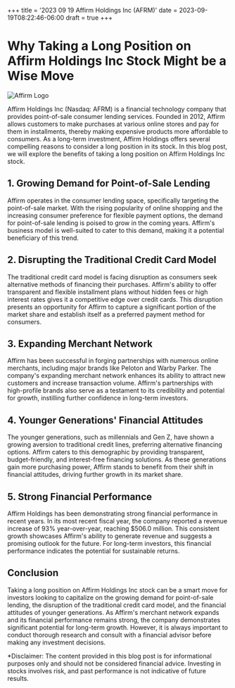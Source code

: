 +++
title = '2023 09 19 Affirm Holdings Inc (AFRM)'
date = 2023-09-19T08:22:46-06:00
draft = true
+++
# Why Taking a Long Position on Affirm Holdings Inc Stock Might be a Wise Move

![Affirm Logo](https://upload.wikimedia.org/wikipedia/commons/thumb/3/37/Affirm_logo.png/250px-Affirm_logo.png)

Affirm Holdings Inc (Nasdaq: AFRM) is a financial technology company that provides point-of-sale consumer lending services. Founded in 2012, Affirm allows customers to make purchases at various online stores and pay for them in installments, thereby making expensive products more affordable to consumers. As a long-term investment, Affirm Holdings offers several compelling reasons to consider a long position in its stock. In this blog post, we will explore the benefits of taking a long position on Affirm Holdings Inc stock.

## 1. Growing Demand for Point-of-Sale Lending
Affirm operates in the consumer lending space, specifically targeting the point-of-sale market. With the rising popularity of online shopping and the increasing consumer preference for flexible payment options, the demand for point-of-sale lending is poised to grow in the coming years. Affirm's business model is well-suited to cater to this demand, making it a potential beneficiary of this trend.

## 2. Disrupting the Traditional Credit Card Model
The traditional credit card model is facing disruption as consumers seek alternative methods of financing their purchases. Affirm's ability to offer transparent and flexible installment plans without hidden fees or high interest rates gives it a competitive edge over credit cards. This disruption presents an opportunity for Affirm to capture a significant portion of the market share and establish itself as a preferred payment method for consumers.

## 3. Expanding Merchant Network
Affirm has been successful in forging partnerships with numerous online merchants, including major brands like Peloton and Warby Parker. The company's expanding merchant network enhances its ability to attract new customers and increase transaction volume. Affirm's partnerships with high-profile brands also serve as a testament to its credibility and potential for growth, instilling further confidence in long-term investors.

## 4. Younger Generations' Financial Attitudes
The younger generations, such as millennials and Gen Z, have shown a growing aversion to traditional credit lines, preferring alternative financing options. Affirm caters to this demographic by providing transparent, budget-friendly, and interest-free financing solutions. As these generations gain more purchasing power, Affirm stands to benefit from their shift in financial attitudes, driving further growth in its market share.

## 5. Strong Financial Performance
Affirm Holdings has been demonstrating strong financial performance in recent years. In its most recent fiscal year, the company reported a revenue increase of 93% year-over-year, reaching $506.0 million. This consistent growth showcases Affirm's ability to generate revenue and suggests a promising outlook for the future. For long-term investors, this financial performance indicates the potential for sustainable returns.

## Conclusion
Taking a long position on Affirm Holdings Inc stock can be a smart move for investors looking to capitalize on the growing demand for point-of-sale lending, the disruption of the traditional credit card model, and the financial attitudes of younger generations. As Affirm's merchant network expands and its financial performance remains strong, the company demonstrates significant potential for long-term growth. However, it is always important to conduct thorough research and consult with a financial advisor before making any investment decisions.

*Disclaimer: The content provided in this blog post is for informational purposes only and should not be considered financial advice. Investing in stocks involves risk, and past performance is not indicative of future results.